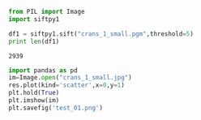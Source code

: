 
```python
from PIL import Image
import siftpy1
```

```python
df1 = siftpy1.sift("crans_1_small.pgm",threshold=5)
print len(df1)
```

```text
2939
```


```python
import pandas as pd
im=Image.open("crans_1_small.jpg")
res.plot(kind='scatter',x=0,y=1)
plt.hold(True)
plt.imshow(im)
plt.savefig('test_01.png')
```







